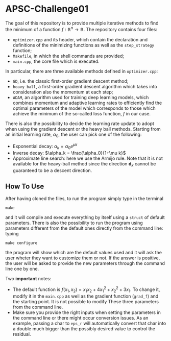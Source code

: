 # APSC-Challenge01
The goal of this repository is to provide multiple iterative methods to find the minimum of a function $f: \mathbb{R}^n \rightarrow \mathbb{R}$. The repository contains four files:
* `optimizer.cpp` and its header, which contain the declaration and definitions of the minimizing functions as well as the `step_strategy` function;
* `Makefile`, in which the shell commands are provided;
* `main.cpp`, the core file which is executed.

In particular, there are three available methods defined in `optimizer.cpp`:
* `GD`, i.e. the classic first-order gradient descent method;
* `heavy_ball`, a first-order gradient descent algorithm which takes into consideration also the momentum at each step;
* `ADAM`, an algorithm used for training deep learning models, which combines momentum and adaptive learning rates to efficiently find the optimal parameters of the model which corresponds to those which achieve the minimum of the so-called loss function, $f$ in our case.

There is also the possibility to decide the learning rate update to adopt when using the gradient descent or the heavy ball methods. Starting from an initial learning rate, $\alpha_0$, the user can pick one of the following:
* Exponential decay: $\alpha_k = \alpha_0 e^{\mu k}$
* Inverse decay: $\alpha_k = \frac{\alpha_0}{1+\mu k}$
* Approximate line search: here we use the Armijo rule. Note that it is not available for the heavy-ball method since the direction $\textbf{d}_k$ cannot be guaranteed to be a descent direction.
## How To Use
After having cloned the files, to run the program simply type in the terminal 
```
make
```
and it will compile and execute everything by itself using a `struct` of default parameters. 
There is also the possibility to run the program using parameters different from the default ones directly from the command line: typing 
```
make configure
```
the program will show which are the default values used and it will ask the user wheter they want to customize them or not. If the answer is positive, the user will be asked to provide the new parameters through the command line one by one.

Two **important** notes:
* The default function is $f(x_1, x_2) = x_1x_2+4x_1^2+x_2^2+3x_1$. To change it, modify it in the `main.cpp` as well as the gradient function (`grad_f`) and the starting point. It is not possible to modify These three parameters from the command line.
* Make sure you provide the right inputs when setting the parameters in the command line or there might occur conversion issues. As an example, passing a char to `eps_r` will automatically convert that char into a double much bigger than the possibly desired value to control the residual.
